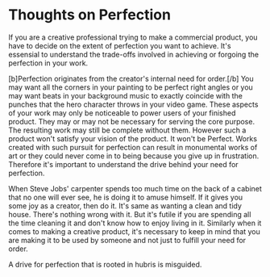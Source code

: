 Thoughts on Perfection
===

If you are a creative professional trying to make a commercial product, you have to decide on the extent of perfection you want to achieve. It's essensial to understand the trade-offs involved in achieving or forgoing the perfection in your work.

[b]Perfection originates from the creator's internal need for order.[/b] You may want all the corners in your painting to be perfect right angles or you may want beats in your background music to exactly coincide with the punches that the hero character throws in your video game. These aspects of your work may only be noticeable to power users of your finished product. They may or may not be necessary for serving the core purpose. The resulting work may still be complete without them. However such a product won't satisfy your vision of the product. It won't be Perfect. Works created with such pursuit for perfection can result in monumental works of art or they could never come in to being because you give up in frustration. Therefore it's important to understand the drive behind your need for perfection.

When Steve Jobs' carpenter spends too much time on the back of a cabinet that no one will ever see, he is doing it to amuse himself. If it gives you some joy as a creator, then do it. It's same as wanting a clean and tidy house. There's nothing wrong with it. But it's futile if you are spending all the time cleaning it and don't know how to enjoy living in it. Similarly when it comes to making a creative product, it's necessary to keep in mind that you are making it to be used by someone and not just to fulfill your need for order.

A drive for perfection that is rooted in hubris is misguided.